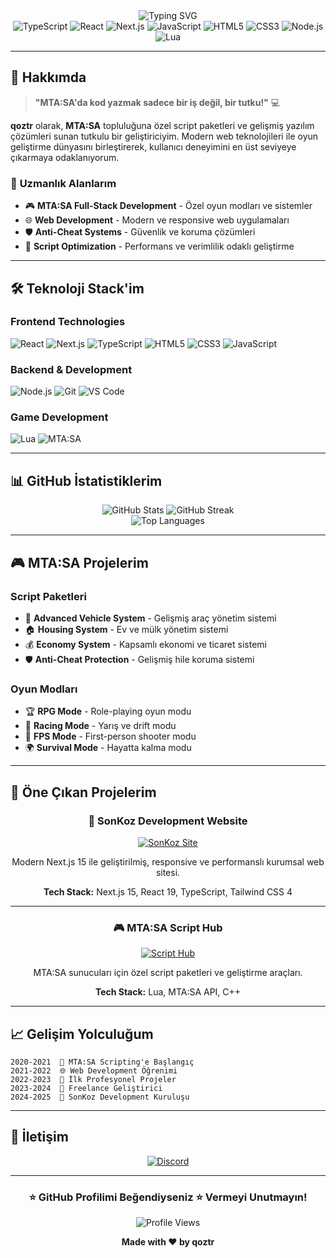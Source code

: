 <div align="center">
  <img src="https://readme-typing-svg.demolab.com?font=Fira+Code&weight=600&size=28&pause=1000&color=2E7BFF&center=true&vCenter=true&width=600&height=100&lines=Merhaba%2C+Ben+qoztr+%F0%9F%91%8B;MTA%3ASA+Full+Stack+Developer;Web+Developer;Script+Creator" alt="Typing SVG" />
</div>

<div align="center">
  <img src="https://img.shields.io/badge/TypeScript-007ACC?style=for-the-badge&logo=typescript&logoColor=white" alt="TypeScript" />
  <img src="https://img.shields.io/badge/React-20232A?style=for-the-badge&logo=react&logoColor=61DAFB" alt="React" />
  <img src="https://img.shields.io/badge/Next.js-000000?style=for-the-badge&logo=next.js&logoColor=white" alt="Next.js" />
  <img src="https://img.shields.io/badge/JavaScript-F7DF1E?style=for-the-badge&logo=javascript&logoColor=black" alt="JavaScript" />
  <img src="https://img.shields.io/badge/HTML5-E34F26?style=for-the-badge&logo=html5&logoColor=white" alt="HTML5" />
  <img src="https://img.shields.io/badge/CSS3-1572B6?style=for-the-badge&logo=css3&logoColor=white" alt="CSS3" />
  <img src="https://img.shields.io/badge/Node.js-43853D?style=for-the-badge&logo=node.js&logoColor=white" alt="Node.js" />
  <img src="https://img.shields.io/badge/Lua-2C2D72?style=for-the-badge&logo=lua&logoColor=white" alt="Lua" />
</div>

---

## 🚀 **Hakkımda**

> **"MTA:SA'da kod yazmak sadece bir iş değil, bir tutku!"** 💻

**qoztr** olarak, **MTA:SA** topluluğuna özel script paketleri ve gelişmiş yazılım çözümleri sunan tutkulu bir geliştiriciyim. Modern web teknolojileri ile oyun geliştirme dünyasını birleştirerek, kullanıcı deneyimini en üst seviyeye çıkarmaya odaklanıyorum.

### 🎯 **Uzmanlık Alanlarım**
- 🎮 **MTA:SA Full-Stack Development** - Özel oyun modları ve sistemler
- 🌐 **Web Development** - Modern ve responsive web uygulamaları
- 🛡️ **Anti-Cheat Systems** - Güvenlik ve koruma çözümleri
- 🔧 **Script Optimization** - Performans ve verimlilik odaklı geliştirme

---

## 🛠️ **Teknoloji Stack'im**

### **Frontend Technologies**
![React](https://img.shields.io/badge/-React-61DAFB?style=flat-square&logo=react&logoColor=black)
![Next.js](https://img.shields.io/badge/-Next.js-000000?style=flat-square&logo=next.js&logoColor=white)
![TypeScript](https://img.shields.io/badge/-TypeScript-007ACC?style=flat-square&logo=typescript&logoColor=white)
![HTML5](https://img.shields.io/badge/-HTML5-E34F26?style=flat-square&logo=html5&logoColor=white)
![CSS3](https://img.shields.io/badge/-CSS3-1572B6?style=flat-square&logo=css3&logoColor=white)
![JavaScript](https://img.shields.io/badge/-JavaScript-F7DF1E?style=flat-square&logo=javascript&logoColor=black)

### **Backend & Development**
![Node.js](https://img.shields.io/badge/-Node.js-43853D?style=flat-square&logo=node.js&logoColor=white)
![Git](https://img.shields.io/badge/-Git-F05032?style=flat-square&logo=git&logoColor=white)
![VS Code](https://img.shields.io/badge/-VS_Code-007ACC?style=flat-square&logo=visual-studio-code&logoColor=white)

### **Game Development**
![Lua](https://img.shields.io/badge/-Lua-2C2D72?style=flat-square&logo=lua&logoColor=white)
![MTA:SA](https://img.shields.io/badge/-MTA:SA-FF6B35?style=flat-square&logo=multi-theft-auto&logoColor=white)

---

## 📊 **GitHub İstatistiklerim**

<div align="center">
  <img src="https://github-readme-stats.vercel.app/api?username=qoztr&show_icons=true&theme=radical&hide_border=true&bg_color=0D1117&title_color=2E7BFF&icon_color=2E7BFF&text_color=FFFFFF" alt="GitHub Stats" />
  
  <img src="https://github-readme-streak-stats.herokuapp.com/?user=qoztr&theme=radical&hide_border=true&background=0D1117&stroke=2E7BFF&ring=2E7BFF&fire=2E7BFF&currStreakNum=FFFFFF&currStreakLabel=2E7BFF&sideNums=FFFFFF&sideLabels=2E7BFF&dates=FFFFFF" alt="GitHub Streak" />
</div>

<div align="center">
  <img src="https://github-readme-stats.vercel.app/api/top-langs/?username=qoztr&layout=compact&theme=radical&hide_border=true&bg_color=0D1117&title_color=2E7BFF&text_color=FFFFFF" alt="Top Languages" />
</div>

---

## 🎮 **MTA:SA Projelerim**

### **Script Paketleri**
- 🚗 **Advanced Vehicle System** - Gelişmiş araç yönetim sistemi
- 🏠 **Housing System** - Ev ve mülk yönetim sistemi
- 💰 **Economy System** - Kapsamlı ekonomi ve ticaret sistemi
- 🛡️ **Anti-Cheat Protection** - Gelişmiş hile koruma sistemi

### **Oyun Modları**
- 🏆 **RPG Mode** - Role-playing oyun modu
- 🏁 **Racing Mode** - Yarış ve drift modu
- 🎯 **FPS Mode** - First-person shooter modu
- 🌍 **Survival Mode** - Hayatta kalma modu

---

## 🌟 **Öne Çıkan Projelerim**

<div align="center">
  
  ### 🚀 **SonKoz Development Website**
  [![SonKoz Site](https://img.shields.io/badge/-SonKoz.com-2E7BFF?style=for-the-badge&logo=vercel&logoColor=white)](https://sonkoz.com)
  
  Modern Next.js 15 ile geliştirilmiş, responsive ve performanslı kurumsal web sitesi.
  
  **Tech Stack:** Next.js 15, React 19, TypeScript, Tailwind CSS 4
  
  ---
  
  ### 🎮 **MTA:SA Script Hub**
  [![Script Hub](https://img.shields.io/badge/-Script+Hub-FF6B35?style=for-the-badge&logo=lua&logoColor=white)](https://github.com/qoztr)
  
  MTA:SA sunucuları için özel script paketleri ve geliştirme araçları.
  
  **Tech Stack:** Lua, MTA:SA API, C++
  
</div>

---

## 📈 **Gelişim Yolculuğum**

```
2020-2021  🎯 MTA:SA Scripting'e Başlangıç
2021-2022  🌐 Web Development Öğrenimi
2022-2023  🚀 İlk Profesyonel Projeler
2023-2024  💼 Freelance Geliştirici
2024-2025  🏢 SonKoz Development Kuruluşu
```

---

## 🎯 **İletişim**

<div align="center">
  <a href="https://discord.com/invite/sagyDEfrJd">
    <img src="https://img.shields.io/badge/-Discord-5865F2?style=for-the-badge&logo=discord&logoColor=white" alt="Discord" />
  </a>
</div>

---

<div align="center">
  
  ### ⭐ **GitHub Profilimi Beğendiyseniz ⭐ Vermeyi Unutmayın!**
  
  ![Profile Views](https://komarev.com/ghpvc/?username=qoztr&color=2E7BFF&style=for-the-badge&label=PROFILE+VIEWS)
  
  **Made with ❤️ by qoztr**
  
</div>
